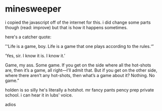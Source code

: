 # minesweeper

i copied the javascript off of the internet for this.  i did change some parts though (read: improve) but that is how it happens sometimes.  

here's a catcher quote:

″‘Life is a game, boy. Life is a game that one plays according to the rules.‘”

‘Yes, sir. I know it is. I know it.’

Game, my ass. Some game. If you get on the side where all the hot-shots are, then it’s a game, all right—I’ll admit that. But if you get on the other side, where there aren’t any hot-shots, then what’s a game about it? Nothing. No game.”

holden is so silly he's literally a hotshot.  mr fancy pants pency prep private school.  i can hear it in lubs' voice.

adios
